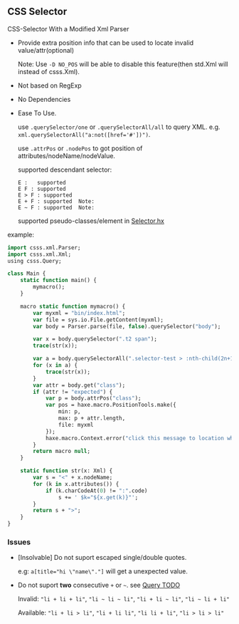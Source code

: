 CSS Selector
--------

CSS-Selector With a Modified Xml Parser

* Provide extra position info that can be used to locate invalid value/attr(optional)

  Note: Use `-D NO_POS` will be able to disable this feature(then std.Xml will instead of csss.Xml).

* Not based on RegExp

* No Dependencies

* Ease To Use.

  use `.querySelector/one` or `.querySelectorAll/all` to query XML. e.g. `xml.querySelectorAll("a:not([href='#'])")`.

  use `.attrPos` or `.nodePos` to got position of attributes/nodeName/nodeValue.

  supported descendant selector:

  ```
  E :   supported
  E F : supported
  E > F : supported
  E + F : supported  Note:
  E ~ F : supported  Note:
  ```

  supported pseudo-classes/element in [Selector.hx](csss/Selector.hx?ts=4#L536-L552)

example:

```haxe
import csss.xml.Parser;
import csss.xml.Xml;
using csss.Query;

class Main {
    static function main() {
        mymacro();
    }

    macro static function mymacro() {
        var myxml = "bin/index.html";
        var file = sys.io.File.getContent(myxml);
        var body = Parser.parse(file, false).querySelector("body");

        var x = body.querySelector(".t2 span");                              // equal body.one(".t2 span")
        trace(str(x));

        var a = body.querySelectorAll(".selector-test > :nth-child(2n+1)");  // equal body.all("...")
        for (x in a) {
            trace(str(x));
        }
        var attr = body.get("class");
        if (attr != "expected") {
            var p = body.attrPos("class");                                   // got position of attr
            var pos = haxe.macro.PositionTools.make({
                min: p,
                max: p + attr.length,
                file: myxml
            });
            haxe.macro.Context.error("click this message to location where the error occurred.", pos);
        }
        return macro null;
    }

    static function str(x: Xml) {
        var s = "<" + x.nodeName;
        for (k in x.attributes()) {
            if (k.charCodeAt(0) != ":".code)
                s += ' $k="${x.get(k)}"';
        }
        return s + ">";
    }
}
```


### Issues

* [Insolvable] Do not suport escaped single/double quotes.

  e.g: `a[title="hi \"name\"."]` will get a unexpected value.

* Do not suport **two** consecutive `+` or `~`. see [Query TODO](csss/Query.hx?ts=4#L233)

  Invalid: `"li + li + li"`, `"li ~ li ~ li"`, `"li + li ~ li"`, `"li ~ li + li"`

  Available: `"li + li > li"`, `"li + li li"`, `"li li + li"`, `"li > li > li"`
